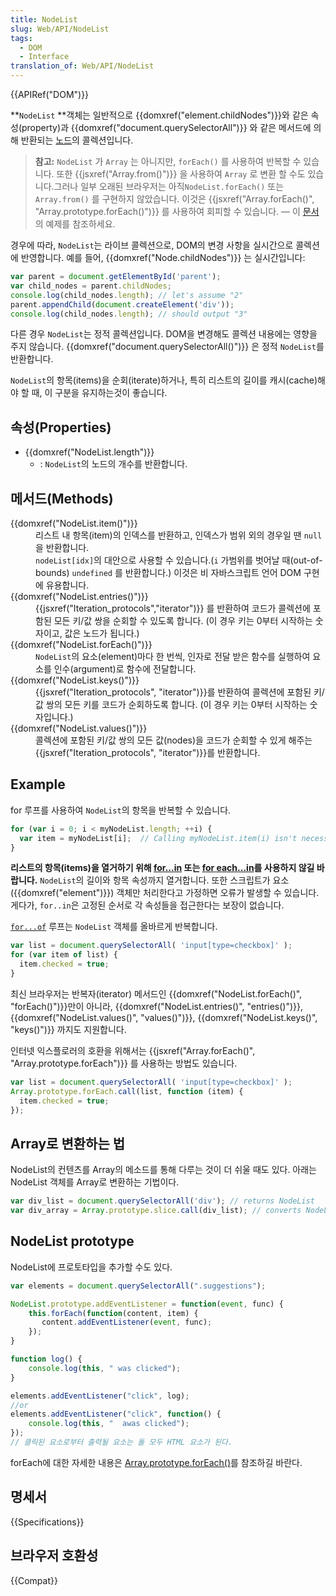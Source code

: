 ```yaml
---
title: NodeList
slug: Web/API/NodeList
tags:
  - DOM
  - Interface
translation_of: Web/API/NodeList
---
```

{{APIRef("DOM")}}

**`NodeList` **객체는 일반적으로 {{domxref("element.childNodes")}}와 같은 속성(property)과 {{domxref("document.querySelectorAll")}} 와 같은 메서드에 의해 반환되는 [노드](/ko/docs/Glossary/Node/DOM)의 콜렉션입니다.

> **참고:** `NodeList` 가 `Array` 는 아니지만, `forEach()` 를 사용하여 반복할 수 있습니다. 또한 {{jsxref("Array.from()")}} 을 사용하여 `Array` 로 변환 할 수도 있습니다.그러나 일부 오래된 브라우저는 아직`NodeList.forEach()` 또는 `Array.from()` 를 구현하지 않았습니다. 이것은 {{jsxref("Array.forEach()", "Array.prototype.forEach()")}} 를 사용하여 회피할 수 있습니다. — 이 [문서](/ko/docs/Web/API/NodeList$edit#Example)의 예제를 참조하세요.

경우에 따라, `NodeList`는 라이브 콜렉션으로, DOM의 변경 사항을 실시간으로 콜렉션에 반영합니다. 예를 들어, {{domxref("Node.childNodes")}} 는 실시간입니다:

```js
var parent = document.getElementById('parent');
var child_nodes = parent.childNodes;
console.log(child_nodes.length); // let's assume "2"
parent.appendChild(document.createElement('div'));
console.log(child_nodes.length); // should output "3"
```

다른 경우 `NodeList`는 정적 콜렉션입니다. DOM을 변경해도 콜렉션 내용에는 영향을 주지 않습니다. {{domxref("document.querySelectorAll()")}} 은 정적 `NodeList`를 반환합니다.

`NodeList`의 항목(items)을 순회(iterate)하거나, 특히 리스트의 길이를 캐시(cache)해야 할 때, 이 구분을 유지하는것이 좋습니다.

## 속성(Properties)

- {{domxref("NodeList.length")}}
  - : `NodeList`의 노드의 개수를 반환합니다.

## 메서드(Methods)

<dl><dt>{{domxref("NodeList.item()")}}</dt><dd>리스트 내 항목(item)의 인덱스를 반환하고, 인덱스가 범위 외의 경우일 땐 <code>null</code>을 반환합니다.</dd><dd><code>nodeList[idx]</code>의 대안으로 사용할 수 있습니다.(<code>i</code> 가범위를 벗어날 때(out-of-bounds) <code>undefined</code> 를 반환합니다.) 이것은 비 자바스크립트 언어 DOM 구현에 유용합니다.</dd><dt>{{domxref("NodeList.entries()")}}</dt><dd>{{jsxref("Iteration_protocols","iterator")}} 를 반환하여 코드가 콜렉션에 포함된 모든 키/값 쌍을 순회할 수 있도록 합니다. (이 경우 키는 0부터 시작하는 숫자이고, 값은 노드가 됩니다.)</dd><dt>{{domxref("NodeList.forEach()")}}</dt><dd><code>NodeList</code>의 요소(element)마다 한 번씩, 인자로 전달 받은 함수를 실행하여 요소를 인수(argument)로 함수에 전달합니다.</dd><dt>{{domxref("NodeList.keys()")}}</dt><dd>{{jsxref("Iteration_protocols", "iterator")}}를 반환하여 콜렉션에 포함된 키/값 쌍의 모든 키를 코드가 순회하도록 합니다. (이 경우 키는 0부터 시작하는 숫자입니다.)</dd><dt>{{domxref("NodeList.values()")}}</dt><dd>콜렉션에 포함된 키/값 쌍의 모든 값(nodes)을 코드가 순회할 수 있게 해주는 {{jsxref("Iteration_protocols", "iterator")}}를 반환합니다.</dd></dl>

## Example

for 루프를 사용하여 `NodeList`의 항목을 반복할 수 있습니다.

```js
for (var i = 0; i < myNodeList.length; ++i) {
  var item = myNodeList[i];  // Calling myNodeList.item(i) isn't necessary in JavaScript
}
```

**리스트의 항목(items)을 열거하기 위해 [for...in](/ko/docs/JavaScript/Reference/Statements/for...in "JavaScript/ Reference/Statements/for...in") 또는 [for each...in](/ko/docs/JavaScript/Reference/Statements/for_each...in "JavaScript/ Reference/Statements/for each...in")를 사용하지 않길 바랍니다.** `NodeList`의 길이와 항목 속성까지 열거합니다. 또한 스크립트가 요소({{domxref("element")}}) 객체만 처리한다고 가정하면 오류가 발생할 수 있습니다. 게다가, `for..in`은 고정된 순서로 각 속성들을 접근한다는 보장이 없습니다.

[`for...of`](/en-US/docs/JavaScript/Reference/Statements/for...of "/en-US/docs/JavaScript/Reference/Statements/for...of") 루프는 `NodeList` 객체를 올바르게 반복합니다.

```js
var list = document.querySelectorAll( 'input[type=checkbox]' );
for (var item of list) {
  item.checked = true;
}
```

최신 브라우저는 반복자(iterator) 메서드인 {{domxref("NodeList.forEach()", "forEach()")}}만이 아니라, {{domxref("NodeList.entries()", "entries()")}}, {{domxref("NodeList.values()", "values()")}}, {{domxref("NodeList.keys()", "keys()")}} 까지도 지원합니다.

인터넷 익스플로러의 호환을 위해서는 {{jsxref("Array.forEach()", "Array.prototype.forEach")}} 를 사용하는 방법도 있습니다.

```js
var list = document.querySelectorAll( 'input[type=checkbox]' );
Array.prototype.forEach.call(list, function (item) {
  item.checked = true;
});
```

## Array로 변환하는 법

NodeList의 컨텐츠를 Array의 메소드를 통해 다루는 것이 더 쉬울 때도 있다. 아래는 NodeList 객체를 Array로 변환하는 기법이다.

```js
var div_list = document.querySelectorAll('div'); // returns NodeList
var div_array = Array.prototype.slice.call(div_list); // converts NodeList to Array
```

## NodeList prototype

NodeList에 프로토타입을 추가할 수도 있다.

```js
var elements = document.querySelectorAll(".suggestions");

NodeList.prototype.addEventListener = function(event, func) {
    this.forEach(function(content, item) {
       content.addEventListener(event, func);
    });
}

function log() {
    console.log(this, " was clicked");
}

elements.addEventListener("click", log);
//or
elements.addEventListener("click", function() {
    console.log(this, "  awas clicked");
});
// 클릭된 요소로부터 출력될 요소는 둘 모두 HTML 요소가 된다.
```

forEach에 대한 자세한 내용은 [Array.prototype.forEach()](/ko/docs/Web/JavaScript/Reference/Global_Objects/Array/forEach "Web/JavaScript/Reference/Global_Objects/Array/forEach")를 참조하길 바란다.

## 명세서

{{Specifications}}

## 브라우저 호환성

{{Compat}}
